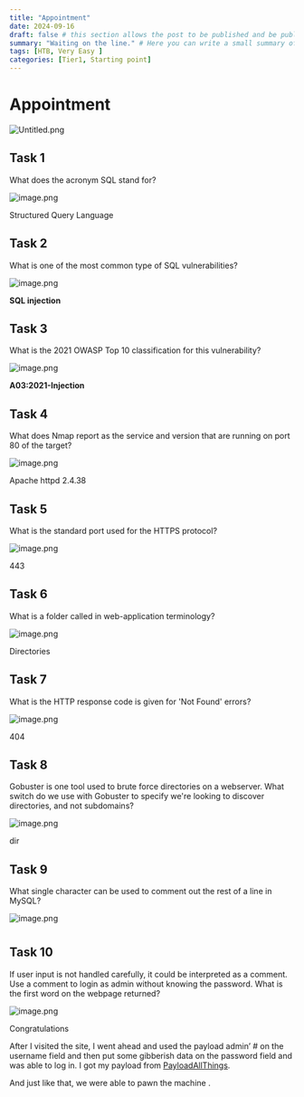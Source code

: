 ```yaml
---
title: "Appointment"
date: 2024-09-16
draft: false # this section allows the post to be published and be public, is it is set to true the post will not be published.
summary: "Waiting on the line." # Here you can write a small summary of the post if needed
tags: [HTB, Very Easy ]
categories: [Tier1, Starting point]
---
```

# Appointment


![Untitled.png](Untitled.png)

## Task 1

What does the acronym SQL stand for? 

![image.png](image.png)

Structured Query Language

## Task 2

What is one of the most common type of SQL vulnerabilities? 

![image.png](image%201.png)

**SQL injection**

## Task 3

What is the 2021 OWASP Top 10 classification for this vulnerability? 

![image.png](image%202.png)

**A03:2021-Injection**

## Task 4

What does Nmap report as the service and version that are running on port 80 of the target? 

![image.png](image%203.png)

Apache httpd 2.4.38 

## **Task 5**

What is the standard port used for the HTTPS protocol? 

![image.png](image%204.png)

443

## Task 6

 What is a folder called in web-application terminology? 

![image.png](image%205.png)

Directories

## Task 7

What is the HTTP response code is given for 'Not Found' errors? 

![image.png](image%206.png)

404

## Task 8

Gobuster is one tool used to brute force directories on a webserver. What switch do we use with Gobuster to specify we're looking to discover directories, and not subdomains? 

![image.png](image%207.png)

dir

## Task 9

 What single character can be used to comment out the rest of a line in MySQL? 

![image.png](image%208.png)

#

## Task 10

If user input is not handled carefully, it could be interpreted as a comment. Use a comment to login as admin without knowing the password. What is the first word on the webpage returned? 

![image.png](image%209.png)

Congratulations

After I visited the site, I went ahead and used the payload admin’ # on the username field and then put some gibberish data on the password field  and was able to log in. I got my payload from [PayloadAllThings](https://github.com/swisskyrepo/PayloadsAllTheThings/blob/master/SQL%20Injection/MySQL%20Injection.md#mysql-error-based).

And just like that, we were able to pawn the machine .